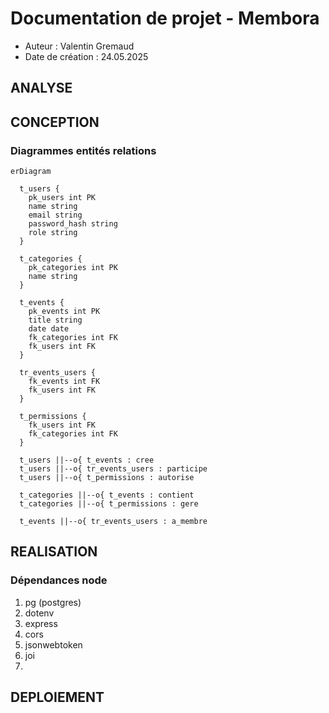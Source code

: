 # Documentation de projet - Membora

- Auteur : Valentin Gremaud
- Date de création : 24.05.2025

## ANALYSE

## CONCEPTION

### Diagrammes entités relations

```mermaid
erDiagram

  t_users {
    pk_users int PK
    name string
    email string
    password_hash string
    role string
  }

  t_categories {
    pk_categories int PK
    name string
  }

  t_events {
    pk_events int PK
    title string
    date date
    fk_categories int FK
    fk_users int FK
  }

  tr_events_users {
    fk_events int FK
    fk_users int FK
  }

  t_permissions {
    fk_users int FK
    fk_categories int FK
  }

  t_users ||--o{ t_events : cree
  t_users ||--o{ tr_events_users : participe
  t_users ||--o{ t_permissions : autorise

  t_categories ||--o{ t_events : contient
  t_categories ||--o{ t_permissions : gere

  t_events ||--o{ tr_events_users : a_membre
```

## REALISATION

### Dépendances node

1. pg (postgres)
2. dotenv
3. express
4. cors
5. jsonwebtoken
6. joi
7. 

## DEPLOIEMENT
